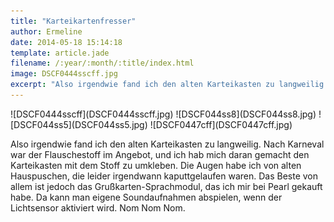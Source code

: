 ```yaml
---
title: "Karteikartenfresser"
author: Ermeline
date: 2014-05-18 15:14:18
template: article.jade
filename: /:year/:month/:title/index.html
image: DSCF0444sscff.jpg
excerpt: "Also irgendwie fand ich den alten Karteikasten zu langweilig."
---
```


<div class="slideshow_landscape">
![DSCF0444sscff](DSCF0444sscff.jpg)
![DSCF044ss8](DSCF044ss8.jpg)
![DSCF044ss5](DSCF044ss5.jpg)
![DSCF0447cff](DSCF0447cff.jpg)
</div>

Also irgendwie fand ich den alten Karteikasten zu langweilig. Nach
Karneval war der Flauschestoff im Angebot, und ich hab mich daran
gemacht den Karteikasten mit dem Stoff zu umkleben. Die Augen habe ich
von alten Hauspuschen, die leider irgendwann kaputtgelaufen waren. Das
Beste von allem ist jedoch das Grußkarten-Sprachmodul, das ich mir bei
Pearl gekauft habe. Da kann man eigene Soundaufnahmen abspielen, wenn
der Lichtsensor aktiviert wird. Nom Nom Nom.  
